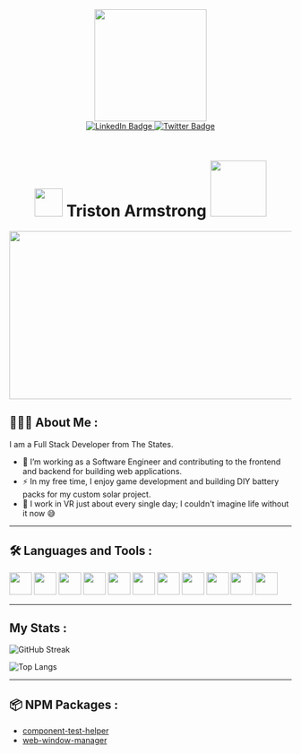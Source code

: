 <!-- Top Section -->
<div align='center'>
  <div>
    <img src="https://media.giphy.com/media/v1.Y2lkPTc5MGI3NjExOGExMDY0MWZlYWFkYzk2NGE5NDdkMTQ5ZmNlMGY5ODM1NzBlM2M0YiZjdD1z/cUAGuLiEcTBwRfkAQq/giphy.gif" width="200"/>
  </div>
  <a href="https://www.linkedin.com/in/triston95strong/">
    <img src="https://img.shields.io/badge/LinkedIn-blue?style=for-the-badge&logo=linkedin&logoColor=white" alt="LinkedIn Badge"/>
  </a>
  <a href="https://twitter.com/triston_armstr">
    <img src="https://img.shields.io/badge/Twitter-blue?style=for-the-badge&logo=twitter&logoColor=white" alt="Twitter Badge"/>
  </a>
  <p>
    <img src="https://komarev.com/ghpvc/?username=Tarmstrong95&style=flat-square&color=blue" alt=""/>  
  </p>
</div>
      
<!-- Hello introductions -->
<h1 align="center" >
  <img src="https://media.giphy.com/media/8JQOSC9rq8StxyzKz6/giphy.gif" width="50"/>
  Triston Armstrong
  <img src="https://media.giphy.com/media/OBKHu9AQwgCVq/giphy.gif" width="100"/>
</h1>

<!-- Post introduction Banner -->
<p align="center"><img src="https://media.giphy.com/media/iIqmM5tTjmpOB9mpbn/giphy.gif" width="600" height="300"  /></p>

<!-- About section -->
## 🧑🏻‍💻 About Me :
I am a Full Stack Developer from The States.

- 🔭 I’m working as a Software Engineer and contributing to the frontend and backend for building web applications.
- ⚡ In my free time, I enjoy game development and building DIY battery packs for my custom solar project.
- 🥽 I work in VR just about every single day; I couldn't imagine life without it now 😅

---

<!-- Skills section -->
## 🛠 Languages and Tools :

<p>
  <img src="https://cdn.jsdelivr.net/gh/devicons/devicon/icons/javascript/javascript-plain.svg" width="40" />
  <img src="https://cdn.jsdelivr.net/gh/devicons/devicon/icons/typescript/typescript-plain.svg" width="40" />
  <img src="https://cdn.jsdelivr.net/gh/devicons/devicon/icons/nodejs/nodejs-plain.svg" width="40" />
  <img src="https://cdn.jsdelivr.net/gh/devicons/devicon/icons/python/python-plain.svg" width="40"/>
  <img src="https://cdn.jsdelivr.net/gh/devicons/devicon/icons/react/react-original.svg" width="40"/>
  <img src="https://cdn.jsdelivr.net/gh/devicons/devicon/icons/materialui/materialui-plain.svg" width="40" />
  <img src="https://cdn.jsdelivr.net/gh/devicons/devicon/icons/redux/redux-original.svg" width="40" />
  <img src="https://cdn.jsdelivr.net/gh/devicons/devicon/icons/css3/css3-plain.svg" width="40" />
  <img src="https://cdn.jsdelivr.net/gh/devicons/devicon/icons/html5/html5-plain.svg" width="40" />
  <img src="https://cdn.jsdelivr.net/gh/devicons/devicon/icons/amazonwebservices/amazonwebservices-original.svg" width="40"/>
  <img src="https://cdn.jsdelivr.net/gh/devicons/devicon/icons/git/git-plain.svg" width="40" />
</p>

---

<!-- Github stats section -->
## My Stats :
![GitHub Streak](http://github-readme-streak-stats.herokuapp.com?user=Tarmstrong95&theme=transparent)

![Top Langs](https://github-readme-stats.vercel.app/api/top-langs/?username=Tarmstrong95&layout=compact&theme=transparent)

---

<!-- Released Stuff -->
## 📦 NPM Packages : 
- [component-test-helper](https://www.npmjs.com/package/component-test-helper)
- [web-window-manager](https://www.npmjs.com/package/web-window-manager)
